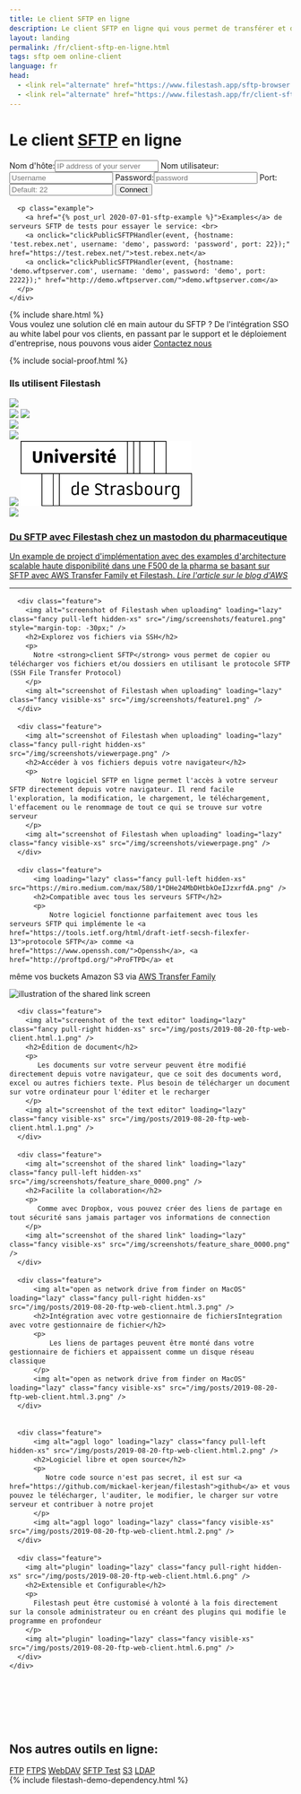 ```yaml
---
title: Le client SFTP en ligne
description: Le client SFTP en ligne qui vous permet de transférer et de gérer tous vos fichiers sur vos serveurs SFTP directement depuis votre navigateur.
layout: landing
permalink: /fr/client-sftp-en-ligne.html
tags: sftp oem online-client
language: fr
head:
  - <link rel="alternate" href="https://www.filestash.app/sftp-browser.html" hreflang="en" />
  - <link rel="alternate" href="https://www.filestash.app/fr/client-sftp-en-ligne.html" hreflang="fr" />
---
```


<link rel="stylesheet" href="/css/landing-page.css">
<link rel="stylesheet" href="/css/landing-page-login.css">

<div id="splash" class="nopadding">
  <div class="row">
    <div class="col-sm-12">
      <div class="hgroup">
        <h1>Le client <a href="https://en.wikipedia.org/wiki/SSH_File_Transfer_Protocol">SFTP</a> en ligne</h1>
      </div>
      <form onsubmit='$("form input[type=\"submit\"]").attr("value", "LOADING...")' action="https://demo.filestash.app/login" method="GET">
        <input type="hidden" name="type" value="sftp" />
        <label>
          <span>Nom d'hôte:</span><input type="text" name="hostname" placeholder="IP address of your server" required/>
        </label>
        <label>
          <span>Nom utilisateur:</span><input default="anonymous" type="text" name="username" placeholder="Username"/>
        </label>
        <label>
          <span>Password:</span><input type="password" name="password" placeholder="password"/>
        </label>
        <label>
          <span>Port:</span><input type="text" name="port" placeholder="Default: 22"/>
        </label>
        <input type="submit" value="Connect" class="btn" />
      </form>
      <script>
        function clickPublicSFTPHandler(e, data){
            e.preventDefault();
            for(var key in data){
                document.querySelector("form [name='"+key+"']").value = data[key]
            }
            document.querySelector("form input[type='submit']").click()
        }
      </script>

      <p class="example">
        <a href="{% post_url 2020-07-01-sftp-example %}">Examples</a> de serveurs SFTP de tests pour essayer le service: <br>
        <a onclick="clickPublicSFTPHandler(event, {hostname: 'test.rebex.net', username: 'demo', password: 'password', port: 22});" href="https://test.rebex.net/">test.rebex.net</a>
        <a onclick="clickPublicSFTPHandler(event, {hostname: 'demo.wftpserver.com', username: 'demo', password: 'demo', port: 2222});" href="http://demo.wftpserver.com/">demo.wftpserver.com</a>
      </p>
    </div>
  </div>
  {% include share.html %}
  <div class="container">
    <div id="oem">
      <span>
        Vous voulez une solution clé en main autour du SFTP ? De l'intégration SSO au white label pour vos clients, en passant par le support et le déploiement d'entreprise, nous pouvons vous aider
      </span>
      <a href="/pricing/?modal=enterprise" class="btn">Contactez nous</a>
    </div>
  </div>
</div>
<div class="waveshape"></div>

{% include social-proof.html %}
<div class="social-proof">
  <h3>Ils utilisent Filestash</h3>
  <div class="flex">
    <div><img src="/img/companies/schneider-electric.png" /></div>
    <a href="https://www.media.mit.edu/posts/file-sharing/"><img src="/img/companies/mit.png" /></a>
    <a href="/img/companies/insa-toulouse-proof.png"><img src="/img/companies/insa-toulouse.png" /></a>
    <div><img src="/img/companies/dhl.png" /></div>
    <div><img src="/img/companies/bell.png" /></div>
  </div>
  <div class="flex">
    <a href="/img/companies/university_clermont-proof.png"><img src="/img/companies/university_clermont.png" /></a>
    <a href="/img/companies/university_strasbourg-proof.png"><img src="/img/companies/university_strasbourg.png" /></a>
    <div><img src="/img/companies/shell.png" /></div>
  </div>
</div>

<div class="technical-resources container">
    <a href="https://aws.amazon.com/blogs/storage/how-regeneron-built-a-secure-and-scalable-file-transfer-service-using-aws-transfer-family/">
        <h3>Du SFTP avec Filestash chez un mastodon du pharmaceutique</h3>
        Un example de project d'implémentation avec des examples d'architecture scalable haute disponibilité dans une F500 de la pharma se basant sur SFTP avec AWS Transfer Family et Filestash.
        <i>Lire l'article sur le blog d'AWS</i>
    </a>
</div>

<hr class="spacer"/>

<script type="application/ld+json">
{
  "@context": "http://schema.org",
  "@type": "SoftwareApplication",
  "name": "SFTP Client",
  "applicationCategory": "WebApplication",
  "operatingSystem": "Any",
  "description": "Le client SFTP en ligne qui vous permet de transférer et de gérer tous vos fichiers sur vos serveurs SFTP directement depuis votre navigateur.",
  "url": "https://www.filestash.app/fr/client-sftp-en-ligne.html",
  "screenshot": [
    "https://www.filestash.app/img/screenshots/viewerpage.png",
    "https://www.filestash.app/img/screenshots/feature1.png"
  ],
  "featureList": [
    "Un gestionnaire de fichiers comme si vous étiez en local",
    "Téléchargement et envoi de vos fichiers sur votre serveur SFTP",
    "Navigation et gestion faciles de votre serveur",
    "Visualisation et édition de vos documents directement sur votre serveur SFTP",
    "Extensible via des plugins"
  ],
  "aggregateRating": {
    "@type": "AggregateRating",
    "ratingValue": "5",
    "ratingCount": "33"
  },
  "offers": {
    "@type": "Offer",
    "priceCurrency": "USD",
    "price": "0.1"
  },
  "aggregateRating": {
    "@type": "AggregateRating",
    "ratingValue": "5",
    "ratingCount": "9347"
  },
  "interactionStatistic": [
    {
      "@type": "InteractionCounter",
      "interactionType": "https://schema.org/LikeAction",
      "userInteractionCount": 9314,
      "description": "GitHub stars - https://github.com/mickael-kerjean/filestash"
    },
    {
      "@type": "InteractionCounter",
      "interactionType": "https://schema.org/LikeAction",
      "userInteractionCount": 31,
      "description": "source: https://alternativeto.net/software/nuage-app/"
    }
  ],
  "review": [
    {
      "@type": "Review",
      "reviewRating": {
        "@type": "Rating",
        "ratingValue": "5"
      },
      "author": {
        "@type": "Person",
        "name": "Chris Meng"
      }
    },
    {
      "@type": "Review",
      "reviewRating": {
        "@type": "Rating",
        "ratingValue": "5"
      },
      "author": {
        "@type": "Person",
        "name": "David Carrillo Jr"
      }
    }
  ]
}
</script>

<div id="features" style="padding-bottom:0">
  <div class="container large">
    <div class="row features main">

      <div class="feature">
        <img alt="screenshot of Filestash when uploading" loading="lazy" class="fancy pull-left hidden-xs" src="/img/screenshots/feature1.png" style="margin-top: -30px;" />
        <h2>Explorez vos fichiers via SSH</h2>
        <p>
          Notre <strong>client SFTP</strong> vous permet de copier ou télécharger vos fichiers et/ou dossiers en utilisant le protocole SFTP (SSH File Transfer Protocol)
        </p>
        <img alt="screenshot of Filestash when uploading" loading="lazy" class="fancy visible-xs" src="/img/screenshots/feature1.png" />
      </div>

      <div class="feature">
        <img alt="screenshot of Filestash when uploading" loading="lazy" class="fancy pull-right hidden-xs" src="/img/screenshots/viewerpage.png" />
        <h2>Accéder à vos fichiers depuis votre navigateur</h2>
        <p>
            Notre logiciel SFTP en ligne permet l'accès à votre serveur SFTP directement depuis votre navigateur. Il rend facile l'exploration, la modification, le chargement, le téléchargement, l'effacement ou le renommage de tout ce qui se trouve sur votre serveur
        </p>
        <img alt="screenshot of Filestash when uploading" loading="lazy" class="fancy visible-xs" src="/img/screenshots/viewerpage.png" />
      </div>

      <div class="feature">
          <img loading="lazy" class="fancy pull-left hidden-xs" src="https://miro.medium.com/max/580/1*DHe24MbDHtbkOeIJzxrfdA.png" />
          <h2>Compatible avec tous les serveurs SFTP</h2>
          <p>
              Notre logiciel fonctionne parfaitement avec tous les serveurs SFTP qui implémente le <a href="https://tools.ietf.org/html/draft-ietf-secsh-filexfer-13">protocole SFTP</a> comme <a href="https://www.openssh.com/">Openssh</a>, <a href="http://proftpd.org/">ProFTPD</a> et
même vos buckets Amazon S3 via <a href="https://console.aws.amazon.com/transfer/home">AWS Transfer Family</a>
        </p>
        <img alt="illustration of the shared link screen" loading="lazy" class="fancy visible-xs" src="/img/posts/2019-11-26-s3.png" />
      </div>

      <div class="feature">
        <img alt="screenshot of the text editor" loading="lazy" class="fancy pull-right hidden-xs" src="/img/posts/2019-08-20-ftp-web-client.html.1.png" />
        <h2>Édition de document</h2>
        <p>
           Les documents sur votre serveur peuvent être modifié directement depuis votre navigateur, que ce soit des documents word, excel ou autres fichiers texte. Plus besoin de télécharger un document sur votre ordinateur pour l'éditer et le recharger
        </p>
        <img alt="screenshot of the text editor" loading="lazy" class="fancy visible-xs" src="/img/posts/2019-08-20-ftp-web-client.html.1.png" />
      </div>

      <div class="feature">
        <img alt="screenshot of the shared link" loading="lazy" class="fancy pull-left hidden-xs" src="/img/screenshots/feature_share_0000.png" />
        <h2>Facilite la collaboration</h2>
        <p>
           Comme avec Dropbox, vous pouvez créer des liens de partage en tout sécurité sans jamais partager vos informations de connection
        </p>
        <img alt="screenshot of the shared link" loading="lazy" class="fancy visible-xs" src="/img/screenshots/feature_share_0000.png" />
      </div>

      <div class="feature">
          <img alt="open as network drive from finder on MacOS" loading="lazy" class="fancy pull-right hidden-xs" src="/img/posts/2019-08-20-ftp-web-client.html.3.png" />
          <h2>Intégration avec votre gestionnaire de fichiersIntegration avec votre gestionnaire de fichier</h2>
          <p>
              Les liens de partages peuvent être monté dans votre gestionnaire de fichiers et appaissent comme un disque réseau classique
          </p>
          <img alt="open as network drive from finder on MacOS" loading="lazy" class="fancy visible-xs" src="/img/posts/2019-08-20-ftp-web-client.html.3.png" />
      </div>


      <div class="feature">
          <img alt="agpl logo" loading="lazy" class="fancy pull-left hidden-xs" src="/img/posts/2019-08-20-ftp-web-client.html.2.png" />
          <h2>Logiciel libre et open source</h2>
          <p>
             Notre code source n'est pas secret, il est sur <a href="https://github.com/mickael-kerjean/filestash">github</a> et vous pouvez le télécharger, l'auditer, le modifier, le charger sur votre serveur et contribuer à notre projet
          </p>
          <img alt="agpl logo" loading="lazy" class="fancy visible-xs" src="/img/posts/2019-08-20-ftp-web-client.html.2.png" />
      </div>

      <div class="feature">
        <img alt="plugin" loading="lazy" class="fancy pull-right hidden-xs" src="/img/posts/2019-08-20-ftp-web-client.html.6.png" />
        <h2>Extensible et Configurable</h2>
        <p>
          Filestash peut être customisé à volonté à la fois directement sur la console administrateur ou en créant des plugins qui modifie le programme en profondeur
        </p>
        <img alt="plugin" loading="lazy" class="fancy visible-xs" src="/img/posts/2019-08-20-ftp-web-client.html.6.png" />
      </div>
    </div>
  </div>

  <br><br><br><br><br>

  <div class="call-to-action">
    <h2>Nos autres outils en ligne:</h2>
    <a class="btn light" href="{% post_url 2019-11-26-ftp-web-client-fr %}">FTP</a>
    <a class="btn light" href="{% post_url 2019-11-26-ftp-web-client-fr %}">FTPS</a>
    <a class="btn light" href="{% post_url 2021-10-18-webdav-client-fr %}">WebDAV</a>
    <a class="btn light" href="{% post_url 2020-08-31-sftp-online-test %}">SFTP Test</a>
    <a class="btn light" href="{% post_url 2019-11-21-s3-browser-fr %}">S3</a>
    <a class="btn light" href="{% post_url 2020-01-04-ldap-browser %}">LDAP</a>
  </div>
</div>
{% include filestash-demo-dependency.html %}
